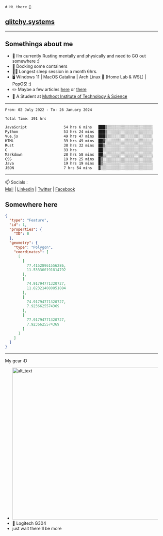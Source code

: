 ```
# Hi there 👋
```
## [glitchy.systems](https://glitchy.systems)
---

## Somethings about me



- 🌱 I’m currently Rusting mentally and physically and need to GO out somewhere :)
- 🐋 Docking some containers
- 😶‍🌫️ Longest sleep session in a month 6hrs.
- 🖥️ Windows 11 | MacOS Catalina | Arch Linux 🦩 (Home Lab & WSL) | PopOS! :)
- ✏️ Maybe a few articles [here](https://medium.com/@advaithnarayanan8) or [there](https://medium.com/@advaithnarayanan8)
- 📑 A Student at [Muthoot Institute of Technology & Science](https://mgmits.ac.in/)



---

<!--START_SECTION:waka-->

```txt
From: 02 July 2022 - To: 26 January 2024

Total Time: 391 hrs

JavaScript                 54 hrs 6 mins   ███▒░░░░░░░░░░░░░░░░░░░░░   13.84 %
Python                     53 hrs 24 mins  ███▒░░░░░░░░░░░░░░░░░░░░░   13.66 %
Vue.js                     49 hrs 47 mins  ███▒░░░░░░░░░░░░░░░░░░░░░   12.74 %
HTML                       39 hrs 49 mins  ██▓░░░░░░░░░░░░░░░░░░░░░░   10.18 %
Rust                       38 hrs 32 mins  ██▒░░░░░░░░░░░░░░░░░░░░░░   09.86 %
C                          33 hrs          ██░░░░░░░░░░░░░░░░░░░░░░░   08.44 %
Markdown                   28 hrs 58 mins  ██░░░░░░░░░░░░░░░░░░░░░░░   07.41 %
CSS                        19 hrs 25 mins  █▒░░░░░░░░░░░░░░░░░░░░░░░   04.97 %
Java                       19 hrs 19 mins  █▒░░░░░░░░░░░░░░░░░░░░░░░   04.94 %
JSON                       7 hrs 54 mins   ▓░░░░░░░░░░░░░░░░░░░░░░░░   02.02 %
```

<!--END_SECTION:waka-->

---

📫 Socials :<br>
[Mail](mailto:advaithnarayanan8@gmail.com) | [Linkedin](https://www.linkedin.com/in/advaith-narayanan-a72152214/) | [Twitter](https://twitter.com/advaithnarayan) | [Facebook](https://screenmessage.com/qinq)

## Somewhere here

```geojson
{
  "type": "Feature",
  "id": 1,
  "properties": {
    "ID": 0
  },
  "geometry": {
    "type": "Polygon",
    "coordinates": [
      [
        [
          77.41528961556286,
          11.533300191814792
        ],
        [
          74.91794771320727,
          11.823214080851884
        ],
        [
          74.91794771320727,
          7.9236625574369
        ],
        [
          77.91794771320727,
          7.9236625574369
        ]
      ]
    ]
  }
}
```


--- 
My gear :D

- [<img alt="alt_text" width="500px" src="https://valid.x86.fr/cache/banner/xv24bv-6.png" />](https://valid.x86.fr/xv24bv)
- 🐁 Logitech G304
- just wait there'll be more

